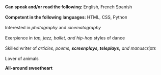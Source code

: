<br> <strong>Can speak and/or read the following:</strong> English, French Spanish</br>
<br><strong>Competent in the following languages:</strong> HTML, CSS, Python</br>
<br>Interested in <em>photography</em> and <em>cinematography</em></br>
<br>Exerpience in <em>tap, jazz, ballet, and hip-hop</em> styles of dance</br>
<br>Skilled writer of <em>articles, poems, <strong>screenplays, teleplays,</strong> and manuscripts</em></br>
<br>Lover of animals</br>

<strong>All-around sweetheart</strong>
